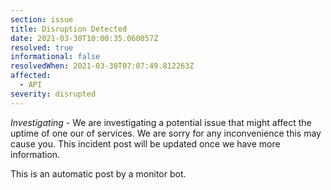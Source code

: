 ```yaml
---
section: issue
title: Disruption Detected
date: 2021-03-30T10:00:35.060057Z
resolved: true
informational: false
resolvedWhen: 2021-03-30T07:07:49.812263Z
affected:
  - API
severity: disrupted
---
```

*Investigating* - We are investigating a potential issue that might affect the uptime of one our of services. We are sorry for any inconvenience this may cause you. This incident post will be updated once we have more information.

This is an automatic post by a monitor bot.
        
